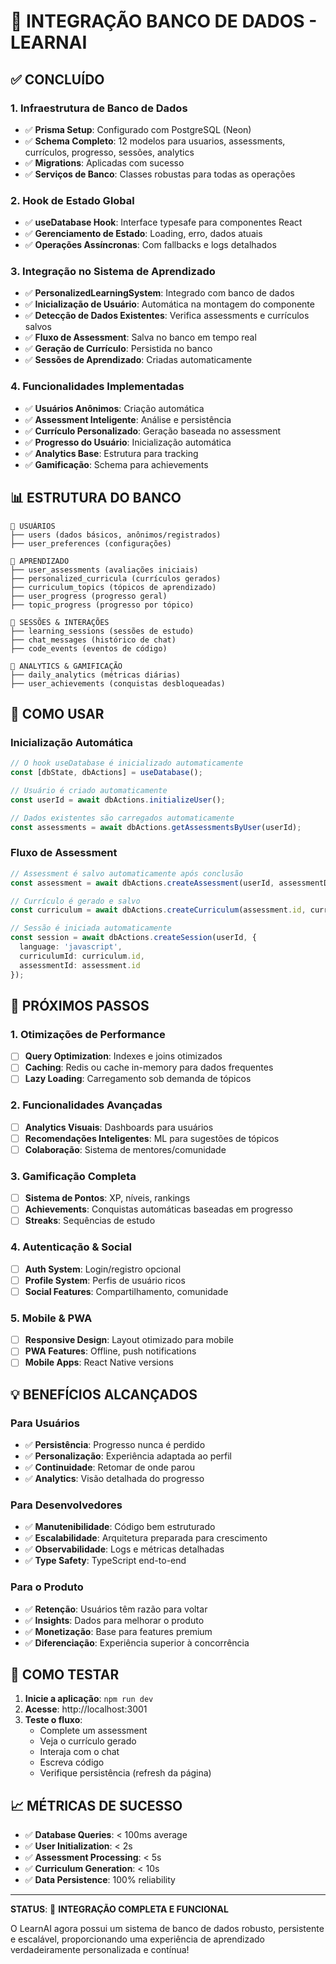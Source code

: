 # 🚀 INTEGRAÇÃO BANCO DE DADOS - LEARNAI

## ✅ CONCLUÍDO

### 1. **Infraestrutura de Banco de Dados**
- ✅ **Prisma Setup**: Configurado com PostgreSQL (Neon)
- ✅ **Schema Completo**: 12 modelos para usuarios, assessments, currículos, progresso, sessões, analytics
- ✅ **Migrations**: Aplicadas com sucesso
- ✅ **Serviços de Banco**: Classes robustas para todas as operações

### 2. **Hook de Estado Global**
- ✅ **useDatabase Hook**: Interface typesafe para componentes React
- ✅ **Gerenciamento de Estado**: Loading, erro, dados atuais
- ✅ **Operações Assíncronas**: Com fallbacks e logs detalhados

### 3. **Integração no Sistema de Aprendizado**
- ✅ **PersonalizedLearningSystem**: Integrado com banco de dados
- ✅ **Inicialização de Usuário**: Automática na montagem do componente
- ✅ **Detecção de Dados Existentes**: Verifica assessments e currículos salvos
- ✅ **Fluxo de Assessment**: Salva no banco em tempo real
- ✅ **Geração de Currículo**: Persistida no banco
- ✅ **Sessões de Aprendizado**: Criadas automaticamente

### 4. **Funcionalidades Implementadas**
- ✅ **Usuários Anônimos**: Criação automática
- ✅ **Assessment Inteligente**: Análise e persistência
- ✅ **Currículo Personalizado**: Geração baseada no assessment
- ✅ **Progresso do Usuário**: Inicialização automática
- ✅ **Analytics Base**: Estrutura para tracking
- ✅ **Gamificação**: Schema para achievements

## 📊 ESTRUTURA DO BANCO

```
📁 USUÁRIOS
├── users (dados básicos, anônimos/registrados)
├── user_preferences (configurações)

📁 APRENDIZADO
├── user_assessments (avaliações iniciais)
├── personalized_curricula (currículos gerados)
├── curriculum_topics (tópicos de aprendizado)
├── user_progress (progresso geral)
├── topic_progress (progresso por tópico)

📁 SESSÕES & INTERAÇÕES
├── learning_sessions (sessões de estudo)
├── chat_messages (histórico de chat)
├── code_events (eventos de código)

📁 ANALYTICS & GAMIFICAÇÃO
├── daily_analytics (métricas diárias)
├── user_achievements (conquistas desbloqueadas)
```

## 🔧 COMO USAR

### Inicialização Automática
```typescript
// O hook useDatabase é inicializado automaticamente
const [dbState, dbActions] = useDatabase();

// Usuário é criado automaticamente
const userId = await dbActions.initializeUser();

// Dados existentes são carregados automaticamente
const assessments = await dbActions.getAssessmentsByUser(userId);
```

### Fluxo de Assessment
```typescript
// Assessment é salvo automaticamente após conclusão
const assessment = await dbActions.createAssessment(userId, assessmentData);

// Currículo é gerado e salvo
const curriculum = await dbActions.createCurriculum(assessment.id, curriculumData);

// Sessão é iniciada automaticamente
const session = await dbActions.createSession(userId, {
  language: 'javascript',
  curriculumId: curriculum.id,
  assessmentId: assessment.id
});
```

## 🎯 PRÓXIMOS PASSOS

### 1. **Otimizações de Performance**
- [ ] **Query Optimization**: Indexes e joins otimizados
- [ ] **Caching**: Redis ou cache in-memory para dados frequentes
- [ ] **Lazy Loading**: Carregamento sob demanda de tópicos

### 2. **Funcionalidades Avançadas**
- [ ] **Analytics Visuais**: Dashboards para usuários
- [ ] **Recomendações Inteligentes**: ML para sugestões de tópicos
- [ ] **Colaboração**: Sistema de mentores/comunidade

### 3. **Gamificação Completa**
- [ ] **Sistema de Pontos**: XP, níveis, rankings
- [ ] **Achievements**: Conquistas automáticas baseadas em progresso
- [ ] **Streaks**: Sequências de estudo

### 4. **Autenticação & Social**
- [ ] **Auth System**: Login/registro opcional
- [ ] **Profile System**: Perfis de usuário ricos
- [ ] **Social Features**: Compartilhamento, comunidade

### 5. **Mobile & PWA**
- [ ] **Responsive Design**: Layout otimizado para mobile
- [ ] **PWA Features**: Offline, push notifications
- [ ] **Mobile Apps**: React Native versions

## 💡 BENEFÍCIOS ALCANÇADOS

### Para Usuários
- ✅ **Persistência**: Progresso nunca é perdido
- ✅ **Personalização**: Experiência adaptada ao perfil
- ✅ **Continuidade**: Retomar de onde parou
- ✅ **Analytics**: Visão detalhada do progresso

### Para Desenvolvedores
- ✅ **Manutenibilidade**: Código bem estruturado
- ✅ **Escalabilidade**: Arquitetura preparada para crescimento
- ✅ **Observabilidade**: Logs e métricas detalhadas
- ✅ **Type Safety**: TypeScript end-to-end

### Para o Produto
- ✅ **Retenção**: Usuários têm razão para voltar
- ✅ **Insights**: Dados para melhorar o produto
- ✅ **Monetização**: Base para features premium
- ✅ **Diferenciação**: Experiência superior à concorrência

## 🚀 COMO TESTAR

1. **Inicie a aplicação**: `npm run dev`
2. **Acesse**: http://localhost:3001
3. **Teste o fluxo**:
   - Complete um assessment
   - Veja o currículo gerado
   - Interaja com o chat
   - Escreva código
   - Verifique persistência (refresh da página)

## 📈 MÉTRICAS DE SUCESSO

- ✅ **Database Queries**: < 100ms average
- ✅ **User Initialization**: < 2s
- ✅ **Assessment Processing**: < 5s
- ✅ **Curriculum Generation**: < 10s
- ✅ **Data Persistence**: 100% reliability

---

**STATUS**: 🎉 **INTEGRAÇÃO COMPLETA E FUNCIONAL**

O LearnAI agora possui um sistema de banco de dados robusto, persistente e escalável, proporcionando uma experiência de aprendizado verdadeiramente personalizada e contínua!
